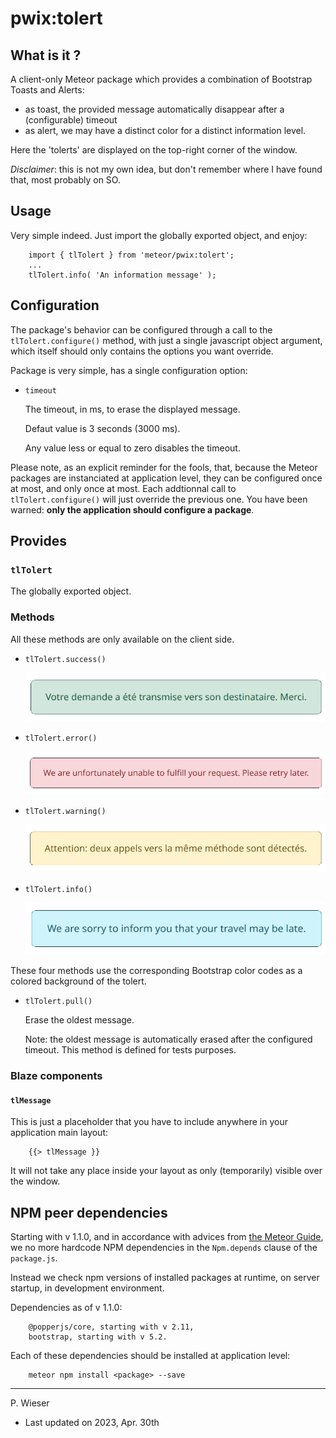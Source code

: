 # pwix:tolert

## What is it ?

A client-only Meteor package which provides a combination of Bootstrap Toasts and Alerts:
- as toast, the provided message automatically disappear after a (configurable) timeout
- as alert, we may have a distinct color for a distinct information level.

Here the 'tolerts' are displayed on the top-right corner of the window.

_Disclaimer_: this is not my own idea, but don't remember where I have found that, most probably on SO.

## Usage

Very simple indeed. Just import the globally exported object, and enjoy:

```
    import { tlTolert } from 'meteor/pwix:tolert';
    ...
    tlTolert.info( 'An information message' );
```

## Configuration

The package's behavior can be configured through a call to the `tlTolert.configure()` method, with just a single javascript object argument, which itself should only contains the options you want override.

Package is very simple, has a single configuration option:

- `timeout`

    The timeout, in ms, to erase the displayed message.

    Defaut value is 3 seconds (3000 ms).

    Any value less or equal to zero disables the timeout.

Please note, as an explicit reminder for the fools, that, because the Meteor packages are instanciated at application level, they can be configured once at most, and only once at most. Each addtionnal call to `tlTolert.configure()` will just override the previous one. You have been warned: **only the application should configure a package**.

## Provides

### `tlTolert`

The globally exported object.


### Methods

All these methods are only available on the client side.

- `tlTolert.success()`

    ![success](/maintainer/png/success.png)

- `tlTolert.error()`

    ![error](/maintainer/png/error.png)

- `tlTolert.warning()`

    ![warning](/maintainer/png/warning.png)

- `tlTolert.info()`

    ![info](/maintainer/png/info.png)

These four methods use the corresponding Bootstrap color codes as a colored background of the tolert.

- `tlTolert.pull()`

    Erase the oldest message.

    Note: the oldest message is automatically erased after the configured timeout. This method is defined for tests purposes.

### Blaze components

#### `tlMessage`

This is just a placeholder that you have to include anywhere in your application main layout:

```
    {{> tlMessage }}
```

It will not take any place inside your layout as only (temporarily) visible over the window.

## NPM peer dependencies

Starting with v 1.1.0, and in accordance with advices from [the Meteor Guide](https://guide.meteor.com/writing-atmosphere-packages.html#npm-dependencies), we no more hardcode NPM dependencies in the `Npm.depends` clause of the `package.js`. 

Instead we check npm versions of installed packages at runtime, on server startup, in development environment.

Dependencies as of v 1.1.0:
```
    @popperjs/core, starting with v 2.11,
    bootstrap, starting with v 5.2.
```
Each of these dependencies should be installed at application level:
```
    meteor npm install <package> --save
```

---
P. Wieser
- Last updated on 2023, Apr. 30th

